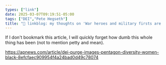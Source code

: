 ```yaml
---
types: ["link"]
date: 2025-03-07T09:19:51-05:00
tags: ["DEI","Pete Hegseth"]
title: "🔗 linkblog: my thoughts on 'War heroes and military firsts are among 26,000 images flagged for removal in Pentagon's DEI purge'"
---
```

If I don't bookmark this article, I will quickly forget how dumb this whole thing has been (not to mention petty and mean).

https://apnews.com/article/dei-purge-images-pentagon-diversity-women-black-8efcfaec909954f4a24bad0d49c78074

